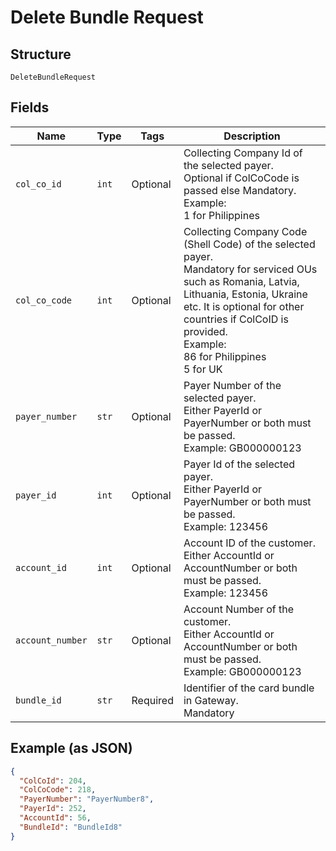 
# Delete Bundle Request

## Structure

`DeleteBundleRequest`

## Fields

| Name | Type | Tags | Description |
|  --- | --- | --- | --- |
| `col_co_id` | `int` | Optional | Collecting Company Id of the selected payer.<br>Optional if ColCoCode is passed else Mandatory.<br>Example:<br>1 for Philippines |
| `col_co_code` | `int` | Optional | Collecting Company Code (Shell Code) of the selected payer.<br>Mandatory for serviced OUs such as Romania, Latvia, Lithuania, Estonia, Ukraine etc. It is optional for other countries if ColCoID is provided.<br>Example:<br>86 for Philippines<br>5 for UK |
| `payer_number` | `str` | Optional | Payer Number of the selected payer.<br>Either PayerId or PayerNumber or both must be passed.<br>Example: GB000000123 |
| `payer_id` | `int` | Optional | Payer Id of the selected payer.<br>Either PayerId or PayerNumber or both must be passed.<br>Example: 123456 |
| `account_id` | `int` | Optional | Account ID of the customer.<br>Either AccountId or AccountNumber or both must be passed.<br>Example: 123456 |
| `account_number` | `str` | Optional | Account Number of the customer.<br>Either AccountId or AccountNumber or both must be passed.<br>Example: GB000000123 |
| `bundle_id` | `str` | Required | Identifier of the card bundle in Gateway.<br>Mandatory |

## Example (as JSON)

```json
{
  "ColCoId": 204,
  "ColCoCode": 218,
  "PayerNumber": "PayerNumber8",
  "PayerId": 252,
  "AccountId": 56,
  "BundleId": "BundleId8"
}
```

